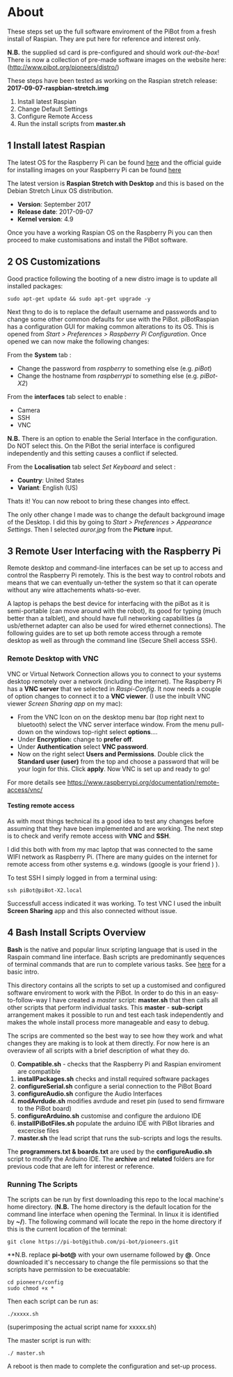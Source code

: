 # About 
These steps set up the full software enviroment of the PiBot from a fresh install of Raspian. They are put here for reference and interest only. 

**N.B.** the supplied sd card is pre-configured and should work *out-the-box*! There is now a collection of pre-made software images on the website here: (http://www.pibot.org/pioneers/distro/)

These steps have been tested as working on the Raspian stretch release: **2017-09-07-raspbian-stretch.img**

1. Install latest Raspian 
2. Change Default Settings 
3. Configure Remote Access
4. Run the install scripts from **master.sh**

## 1 Install latest Raspian

The latest OS for the Raspberry Pi can be found [here](https://www.raspberrypi.org/downloads/raspbian/) and the official guide for installing images on your Raspberry Pi can be found [here](https://www.raspberrypi.org/documentation/installation/installing-images/)

The latest version is **Raspian Stretch with Desktop** and this is based on the Debian Stretch Linux OS distribution. 

- **Version**: September 2017
- **Release date**: 2017-09-07
- **Kernel version**: 4.9

Once you have a working Raspian OS on the Raspberry Pi you can then proceed to make customisations and install the PiBot software. 

## 2 OS Customizations

Good practice following the booting of a new distro image is to update all installed packages:
```
sudo apt-get update && sudo apt-get upgrade -y 
```
Next thng to do is to replace the default username and passwords and to change some other common defaults for use with the PiBot. piBotRaspian has a configuration GUI for making common alterations to its OS.  This is opened from  *Start > Preferences > Raspberry Pi Configuration*.
Once opened we can now make the following changes: 

From the **System** tab :
- Change the password from *raspberry* to something else (e.g. *piBot*)
- Change the hostname from *raspberrypi* to something else (e.g. *piBot-X2*)

From the **interfaces** tab select to enable :
- Camera
- SSH
- VNC

**N.B.** There is an option to enable the Serial Interface in the configuration. Do NOT select this. On the PiBot the serial interface is configured independently and this setting causes a conflict if selected.

From the **Localisation** tab select *Set Keyboard* and select :
- **Country**: United States
- **Variant**: English (US)

Thats it! You can now reboot to bring these changes into effect.

The only other change I made was to change the default background image of the Desktop. I did this by going to  *Start > Preferences > Appearance Settings*.  Then I selected *auror.jpg* from the **Picture** input. 


## 3 Remote User Interfacing with the Raspberry Pi 

Remote desktop and command-line interfaces can be set up to access and control the Raspberry Pi remotely. This is the best way to control robots and means that we can eventually un-tether the system so that it can operate without any wire attachements whats-so-ever.

A laptop is pehaps the best device for interfacing with the piBot as it is semi-portable (can move around with the robot), its good for typing (much better than a talblet), and should have full networking capabilities (a usb/ethernet adapter can also be used for wired ethernet connections).  The following guides are to set up both remote access through a remote desktop as well as through the command line (Secure Shell access SSH).  

### Remote Desktop with VNC

VNC or Virtual Network Connection allows you to connect to your systems desktop remotely over a network (including the internet).  The Raspberry Pi has a **VNC server** that we selected in *Raspi-Config*. It now needs a couple of option changes to connect it to a **VNC viewer**.  (I use the inbuilt VNC viewer *Screen Sharing app* on my mac):

- From the VNC Icon on on the desktop menu bar (top right next to bluetooth) select the VNC server interface window. From the menu pull-down on the windows top-right select **options**.... 
- Under **Encryption:** change to **prefer off**.
- Under **Authentication** select **VNC password**.
- Now on the right select **Users and Permissions**.  Double click the **Standard user (user)** from the top and choose a password that will be your login for this.  Click **apply**.  Now VNC is set up and ready to go!

For more details see https://www.raspberrypi.org/documentation/remote-access/vnc/

#### Testing remote access 
As with most things technical its a good idea to test any changes before assuming that they have been implemented and are working.  The next step is to check and verify remote access with **VNC** and **SSH**.

I did this both with from my mac laptop that was connected to the same WIFI network as Raspberry Pi. (There are many guides on the internet for remote access from other systems e.g. windows (google is your friend ) ).

To test SSH I simply logged in from a terminal using:
```
ssh piBot@piBot-X2.local 
```
 Successfull access indicated it was working.  To test VNC I used the inbuilt **Screen Sharing** app and this also connected without issue. 

## 4 Bash Install Scripts Overview

**Bash** is the native and popular linux scripting language that is used in the Raspain command line interface.  Bash scripts  are predominantly sequences of terminal commands that are run to complete various tasks. See [here](https://ryanstutorials.net/bash-scripting-tutorial/bash-script.php) for a basic intro.  

This directory contains all the scripts to set up a customised and configured software enviroment to work with the PiBot. In order to do this in an easy-to-follow-way I have created a *master* script: **master.sh** that then calls all other scripts that perform individual tasks. This **master** - **sub-script** arrangement makes it possible to run and test each task independently and makes the whole install process more manageable and easy to debug. 

The scrips are commented so the best way to see how they work and what changes they are making is to look at them directly.  For now here is an overaview of all scripts with a brief description of what they do. 

0) **Compatible.sh** - checks that the Raspberry Pi and Raspian enviroment are compatible
1) **installPackages.sh** checks and install required software packages
2) **configureSerial.sh**	configure a serial connection to the PiBot Board
3) **configureAudio.sh** configure the Audio Interfaces
4) **modAvrdude.sh**	modifies avrdude and reset pin (used to send firmware to the PiBot board)
5) **configureArduino.sh** customise and configure the arduiono IDE
6) **installPiBotFiles.sh**	populate the arduino IDE with PiBot libraries and excercise files
7)  **master.sh**	the lead script that runs the sub-scripts and logs the results.

The **programmers.txt	& boards.txt** are used by the  **configureAudio.sh** script to modify the Arduino IDE. The **archive** and **related** folders are for previous code that are left for interest or reference.

### Running The Scripts 
The scripts can be run by first downloading this repo to the local machine's home directory. (**N.B.** The home directory is the default location for the command line interface when opening the Terminal.  In linux it is identified by **~/**). The following command will locate the repo in the home directory if this is the current location of the terminal:
```
git clone https://pi-bot@github.com/pi-bot/pioneers.git
```
**N.B. replace **pi-bot@** with your own username followed by **@**.
Once downloaded it's neccessary to change the file permissions so that the scripts have permission to be execuatable:

```
cd pioneers/config
sudo chmod +x *
```
Then each script can be run as:
```
./xxxxx.sh
```
(superimposing the actual script name for xxxxx.sh)

The master script is run with:
```
./ master.sh
```
A reboot is then made to complete the configuration and set-up process. 



